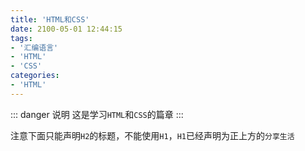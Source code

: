 ```yaml
---
title: 'HTML和CSS'
date: 2100-05-01 12:44:15
tags:
- '汇编语言'
- 'HTML'
- 'CSS'
categories:
- 'HTML'
---
```


::: danger 说明
 这是学习`HTML`和`CSS`的篇章
:::
<!-- more -->
注意下面只能声明`H2`的标题，不能使用`H1`，`H1`已经声明为正上方的`分享生活`
